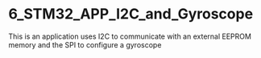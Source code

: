 # 6_STM32_APP_I2C_and_Gyroscope
This is an application uses I2C to communicate with an external EEPROM memory and the SPI to configure a gyroscope
